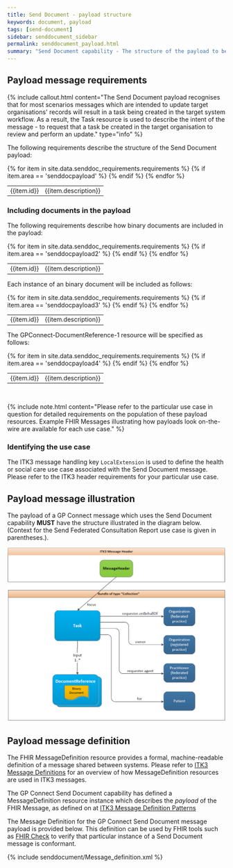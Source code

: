 ```yaml
---
title: Send Document - payload structure
keywords: document, payload
tags: [send-document]
sidebar: senddocument_sidebar
permalink: senddocument_payload.html
summary: "Send Document capability - The structure of the payload to be used for all use cases of the Send Document capability."
---
```


## Payload message requirements ##

{% include callout.html content="The Send Document payload recognises that for most scenarios messages which are intended to update target organisations' records will result in a task being created in the target system workflow. As a result, the Task resource is used to describe the intent of the message - to request that a task be created in the target organisation to review and perform an update." type="info" %}

The following requirements describe the structure of the Send Document payload:



<table class="requirement-box">
  {% for item in site.data.senddoc_requirements.requirements %}
  {% if item.area == 'senddocpayload' %}
  <tr>
    <td id="{{item.id}}">{{item.id}}</td>
    <td>{{item.description}}</td>
  </tr>
  {% endif %}
  {% endfor %}
</table>


### Including documents in the payload ###

The following requirements describe how binary documents are included in the payload:

<table class="requirement-box">
  {% for item in site.data.senddoc_requirements.requirements %}
  {% if item.area == 'senddocpayload2' %}
  <tr>
    <td id="{{item.id}}">{{item.id}}</td>
    <td>{{item.description}}</td>
  </tr>
  {% endif %}
  {% endfor %}
</table>

Each instance of an binary document will be included as follows:

<table class="requirement-box">
  {% for item in site.data.senddoc_requirements.requirements %}
  {% if item.area == 'senddocpayload3' %}
  <tr>
    <td>{{item.id}}</td>
    <td>{{item.description}}</td>
  </tr>
  {% endif %}
  {% endfor %}
</table>

The GPConnect-DocumentReference-1 resource will be specified as follows:

<table class="requirement-box">
  {% for item in site.data.senddoc_requirements.requirements %}
  {% if item.area == 'senddocpayload4' %}
  <tr>
    <td>{{item.id}}</td>
    <td>{{item.description}}</td>
  </tr>
  {% endif %}
  {% endfor %}
</table>

<br>

{% include note.html content="Please refer to the particular use case in question for detailed requirements on the population of these payload resources. Example FHIR Messages illustrating how payloads look on-the-wire are available for each use case." %} 

### Identifying the use case ###

The ITK3 message handling key `LocalExtension` is used to define the health or social care use case associated with the Send Document message. Please refer to the ITK3 header requirements for your particular use case.   


## Payload message illustration ##

The payload of a GP Connect message which uses the Send Document capability **MUST** have the structure illustrated in the diagram below. (Context for the Send Federated Consultation Report use case is given in parentheses.).

![Send Document - Payload](images/senddocument/senddocument_payload.PNG "Send Document - Payload message illustration") 

## Payload message definition ##

The FHIR MessageDefinition resource provides a formal, machine-readable definition of a message shared between systems. Please refer to [ITK3 Message Definitions](https://developer.nhs.uk/apis/itk3messagedistribution-2-5-0/explore_defs_overview.html) for an overview of how MessageDefinition resources are used in ITK3 messages.

The GP Connect Send Document capability has defined a MessageDefinition resource instance which describes the *payload* of the FHIR Message, as defined on at [ITK3 Message Definition Patterns](https://developer.nhs.uk/apis/itk3messagedistribution-2-5-0/explore_defs_overview.html#message-definition-patterns)

The Message Definition for the GP Connect Send Document message payload is provided below. This definition can be used by FHIR tools such as [FHIR Check](http://clarotech.co.uk/products/tool-fhir-check/) to verify that particular instance of a Send Document message is conformant. 

{% include senddocument/Message_definition.xml %}